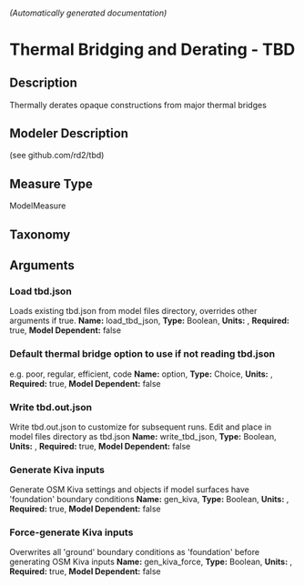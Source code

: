 

###### (Automatically generated documentation)

# Thermal Bridging and Derating - TBD

## Description
Thermally derates opaque constructions from major thermal bridges

## Modeler Description
(see github.com/rd2/tbd)

## Measure Type
ModelMeasure

## Taxonomy


## Arguments


### Load tbd.json
Loads existing tbd.json from model files directory, overrides other arguments if true.
**Name:** load_tbd_json,
**Type:** Boolean,
**Units:** ,
**Required:** true,
**Model Dependent:** false

### Default thermal bridge option to use if not reading tbd.json
e.g. poor, regular, efficient, code
**Name:** option,
**Type:** Choice,
**Units:** ,
**Required:** true,
**Model Dependent:** false

### Write tbd.out.json
Write tbd.out.json to customize for subsequent runs. Edit and place in model files directory as tbd.json
**Name:** write_tbd_json,
**Type:** Boolean,
**Units:** ,
**Required:** true,
**Model Dependent:** false

### Generate Kiva inputs
Generate OSM Kiva settings and objects if model surfaces have 'foundation' boundary conditions
**Name:** gen_kiva,
**Type:** Boolean,
**Units:** ,
**Required:** true,
**Model Dependent:** false

### Force-generate Kiva inputs
Overwrites all 'ground' boundary conditions as 'foundation' before generating OSM Kiva inputs
**Name:** gen_kiva_force,
**Type:** Boolean,
**Units:** ,
**Required:** true,
**Model Dependent:** false




